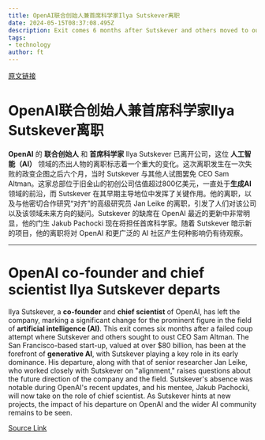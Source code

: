 ```yaml
---
title: OpenAI联合创始人兼首席科学家Ilya Sutskever离职
date: 2024-05-15T08:37:08.495Z
description: Exit comes 6 months after Sutskever and others moved to oust CEO Sam Altman
tags: 
- technology
author: ft
---
```


[原文链接](https://ft.com/content/ca009a44-d115-4e6d-9c0f-b4ec2f006084)

# **OpenAI**联合创始人兼首席科学家**Ilya Sutskever**离职

**OpenAI** 的 **联合创始人** 和 **首席科学家** Ilya Sutskever 已离开公司，这位 **人工智能（AI）** 领域的杰出人物的离职标志着一个重大的变化。这次离职发生在一次失败的政变企图之后六个月，当时 Sutskever 与其他人试图罢免 CEO Sam Altman。这家总部位于旧金山的初创公司估值超过800亿美元，一直处于**生成AI**领域的前沿，而 Sutskever 在其早期主导地位中发挥了关键作用。他的离职，以及与他密切合作研究“对齐”的高级研究员 Jan Leike 的离职，引发了人们对该公司以及该领域未来方向的疑问。Sutskever 的缺席在 OpenAI 最近的更新中非常明显，他的门生 Jakub Pachocki 现在将担任首席科学家。随着 Sutskever 暗示新的项目，他的离职将对 OpenAI 和更广泛的 AI 社区产生何种影响仍有待观察。

---

# OpenAI co-founder and chief scientist Ilya Sutskever departs

Ilya Sutskever, a **co-founder** and **chief scientist** of OpenAI, has left the company, marking a significant change for the prominent figure in the field of **artificial intelligence (AI)**. This exit comes six months after a failed coup attempt where Sutskever and others sought to oust CEO Sam Altman. The San Francisco-based start-up, valued at over $80 billion, has been at the forefront of **generative AI**, with Sutskever playing a key role in its early dominance. His departure, along with that of senior researcher Jan Leike, who worked closely with Sutskever on "alignment," raises questions about the future direction of the company and the field. Sutskever's absence was notable during OpenAI's recent updates, and his mentee, Jakub Pachocki, will now take on the role of chief scientist. As Sutskever hints at new projects, the impact of his departure on OpenAI and the wider AI community remains to be seen.

[Source Link](https://ft.com/content/ca009a44-d115-4e6d-9c0f-b4ec2f006084)

